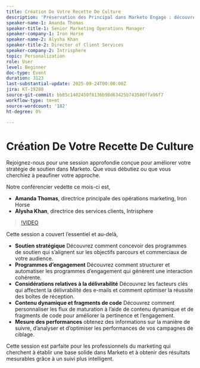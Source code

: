 ```yaml
---
title: Création De Votre Recette De Culture
description: 'Préservation des Principal dans Marketo Engage : découvrez la stratégie, l’automatisation, la personnalisation et le suivi des performances pour stimuler l’engagement et les résultats.'
speaker-name-1: Amanda Thomas
speaker-title-1: Senior Marketing Operations Manager
speaker-company-1: Iron Horse
speaker-name-2: Alysha Khan
speaker-title-2: Director of Client Services
speaker-company-2: Intrisphere
topic: Personalization
role: User
level: Beginner
doc-type: Event
duration: 3123
last-substantial-update: 2025-09-24T00:00:00Z
jira: KT-19288
source-git-commit: bb85c1402450f8136b98d63425b743580ffa96f7
workflow-type: tm+mt
source-wordcount: '182'
ht-degree: 0%

---
```



# Création De Votre Recette De Culture

Rejoignez-nous pour une session approfondie conçue pour améliorer votre stratégie de soutien dans Marketo. Que vous débutiez ou que vous cherchiez à peaufiner votre approche.

Notre conférencier vedette ce mois-ci est,

* **Amanda Thomas**, directrice principale des opérations marketing, Iron Horse
* **Alysha Khan**, directrice des services clients, Intrisphere

>[!VIDEO](https://video.tv.adobe.com/v/3475224/?learn=on&enablevpops)

Cette session a couvert l’essentiel et au-delà,

* **Soutien stratégique** Découvrez comment concevoir des programmes de soutien qui s’alignent sur les objectifs parcours et commerciaux de votre audience.
* **Programmes d’engagement** Découvrez comment structurer et automatiser les programmes d’engagement qui génèrent une interaction cohérente.
* **Considérations relatives à la délivrabilité** Découvrez les facteurs clés qui affectent la délivrabilité des e-mails et comment optimiser la réussite des boîtes de réception.
* **Contenu dynamique et fragments de code** Découvrez comment personnaliser les flux de maturation à l’aide de contenu dynamique et de fragments de code pour améliorer la pertinence et l’engagement.
* **Mesure des performances** obtenez des informations sur la manière de suivre, d’analyser et d’optimiser les performances de vos campagnes de ciblage.

Cette session est parfaite pour les professionnels du marketing qui cherchent à établir une base solide dans Marketo et à obtenir des résultats mesurables grâce à un suivi plus intelligent.


